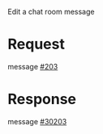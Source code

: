 Edit a chat room message

# Request
message [#203](../../proto/README.md#action_203)

# Response
message [#30203](../../proto/README.md#action_30203)